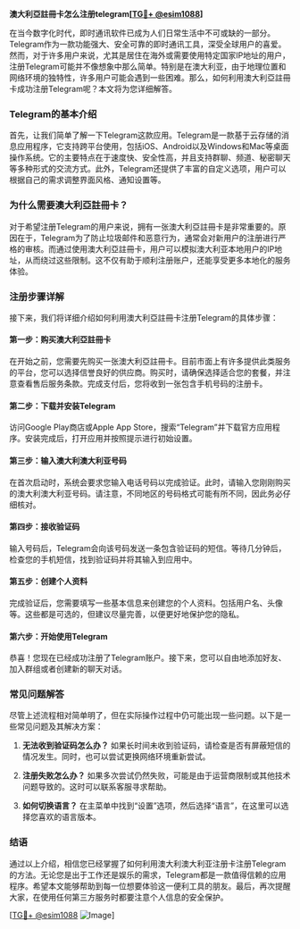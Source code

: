 **澳大利亞註冊卡怎么注册telegram[[TG💪+ @esim1088](https://t.me/s/esim1088)]**

在当今数字化时代，即时通讯软件已成为人们日常生活中不可或缺的一部分。Telegram作为一款功能强大、安全可靠的即时通讯工具，深受全球用户的喜爱。然而，对于许多用户来说，尤其是居住在海外或需要使用特定国家IP地址的用户，注册Telegram可能并不像想象中那么简单。特别是在澳大利亚，由于地理位置和网络环境的独特性，许多用户可能会遇到一些困难。那么，如何利用澳大利亞註冊卡成功注册Telegram呢？本文将为您详细解答。

### Telegram的基本介绍

首先，让我们简单了解一下Telegram这款应用。Telegram是一款基于云存储的消息应用程序，它支持跨平台使用，包括iOS、Android以及Windows和Mac等桌面操作系统。它的主要特点在于速度快、安全性高，并且支持群聊、频道、秘密聊天等多种形式的交流方式。此外，Telegram还提供了丰富的自定义选项，用户可以根据自己的需求调整界面风格、通知设置等。

### 为什么需要澳大利亞註冊卡？

对于希望注册Telegram的用户来说，拥有一张澳大利亞註冊卡是非常重要的。原因在于，Telegram为了防止垃圾邮件和恶意行为，通常会对新用户的注册进行严格的审核。而通过使用澳大利亞註冊卡，用户可以模拟澳大利亚本地用户的IP地址，从而绕过这些限制。这不仅有助于顺利注册账户，还能享受更多本地化的服务体验。

### 注册步骤详解

接下来，我们将详细介绍如何利用澳大利亞註冊卡注册Telegram的具体步骤：

#### 第一步：购买澳大利亞註冊卡

在开始之前，您需要先购买一张澳大利亞註冊卡。目前市面上有许多提供此类服务的平台，您可以选择信誉良好的供应商。购买时，请确保选择适合您的套餐，并注意查看售后服务条款。完成支付后，您将收到一张包含手机号码的注册卡。

#### 第二步：下载并安装Telegram

访问Google Play商店或Apple App Store，搜索“Telegram”并下载官方应用程序。安装完成后，打开应用并按照提示进行初始设置。

#### 第三步：输入澳大利澳大利亚号码

在首次启动时，系统会要求您输入电话号码以完成验证。此时，请输入您刚刚购买的澳大利澳大利亚号码。请注意，不同地区的号码格式可能有所不同，因此务必仔细核对。

#### 第四步：接收验证码

输入号码后，Telegram会向该号码发送一条包含验证码的短信。等待几分钟后，检查您的手机短信，找到验证码并将其输入到应用中。

#### 第五步：创建个人资料

完成验证后，您需要填写一些基本信息来创建您的个人资料。包括用户名、头像等。这些都是可选的，但建议尽量完善，以便更好地保护您的隐私。

#### 第六步：开始使用Telegram

恭喜！您现在已经成功注册了Telegram账户。接下来，您可以自由地添加好友、加入群组或者创建新的聊天对话。

### 常见问题解答

尽管上述流程相对简单明了，但在实际操作过程中仍可能出现一些问题。以下是一些常见问题及其解决方案：

1. **无法收到验证码怎么办？**
   如果长时间未收到验证码，请检查是否有屏蔽短信的情况发生。同时，也可以尝试更换网络环境重新尝试。

2. **注册失败怎么办？**
   如果多次尝试仍然失败，可能是由于运营商限制或其他技术问题导致的。这时可以联系客服寻求帮助。

3. **如何切换语言？**
   在主菜单中找到“设置”选项，然后选择“语言”，在这里可以选择您喜欢的语言版本。

### 结语

通过以上介绍，相信您已经掌握了如何利用澳大利澳大利亚注册卡注册Telegram的方法。无论您是出于工作还是娱乐的需求，Telegram都是一款值得信赖的应用程序。希望本文能够帮助到每一位想要体验这一便利工具的朋友。最后，再次提醒大家，在使用任何第三方服务时都要注意个人信息的安全保护。

[[TG💪+ @esim1088](https://t.me/s/esim1088) ![Image](https://i.postimg.cc/4NQfJmqS/Snipaste-2025-05-13-00-14-12.png)]